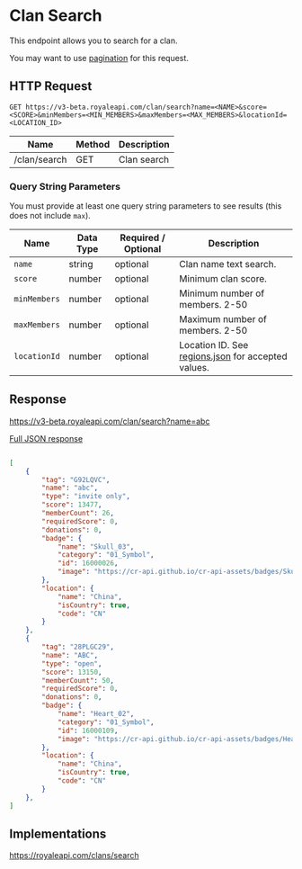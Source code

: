 # Clan Search

This endpoint allows you to search for a clan.

You may want to use [pagination](pagination) for this request.

## HTTP Request

`GET https://v3-beta.royaleapi.com/clan/search?name=<NAME>&score=<SCORE>&minMembers=<MIN_MEMBERS>&maxMembers=<MAX_MEMBERS>&locationId=<LOCATION_ID>`

Name | Method | Description
--- | --- | ---
/clan/search | GET | Clan search

### Query String Parameters

You must provide at least one query string parameters to see results (this does not include `max`).


Name | Data Type | Required / Optional | Description
--- | --- | --- | ---
`name` | string | optional | Clan name text search.
`score` | number | optional | Minimum clan score.
`minMembers` | number | optional | Minimum number of members. 2-50
`maxMembers` | number | optional | Maximum number of members. 2-50
`locationId` | number | optional | Location ID. See [regions.json](https://github.com/RoyaleAPI/cr-api-data/blob/master/json/regions.json) for accepted values.

## Response

https://v3-beta.royaleapi.com/clan/search?name=abc

<a href="/json/clan_search_abc.json">Full JSON response</a>

```json

[
    {
        "tag": "G92LQVC",
        "name": "abc",
        "type": "invite only",
        "score": 13477,
        "memberCount": 26,
        "requiredScore": 0,
        "donations": 0,
        "badge": {
            "name": "Skull_03",
            "category": "01_Symbol",
            "id": 16000026,
            "image": "https://cr-api.github.io/cr-api-assets/badges/Skull_03.png"
        },
        "location": {
            "name": "China",
            "isCountry": true,
            "code": "CN"
        }
    },
    {
        "tag": "28PLGC29",
        "name": "ABC",
        "type": "open",
        "score": 13150,
        "memberCount": 50,
        "requiredScore": 0,
        "donations": 0,
        "badge": {
            "name": "Heart_02",
            "category": "01_Symbol",
            "id": 16000109,
            "image": "https://cr-api.github.io/cr-api-assets/badges/Heart_02.png"
        },
        "location": {
            "name": "China",
            "isCountry": true,
            "code": "CN"
        }
    },
]
```

## Implementations

https://royaleapi.com/clans/search
